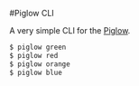 #Piglow CLI

A very simple CLI for the [Piglow](http://www.amazon.de/gp/product/B00EOP1N1M/ref=as_li_tl?ie=UTF8&camp=1638&creative=6742&creativeASIN=B00EOP1N1M&linkCode=as2&tag=boynede-21&linkId=3KODF44NUCXYYYF2).

```bash
$ piglow green 
$ piglow red
$ piglow orange 
$ piglow blue 
```
